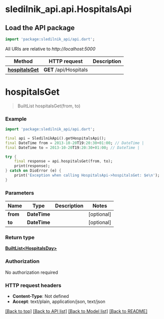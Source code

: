 # sledilnik_api.api.HospitalsApi

## Load the API package
```dart
import 'package:sledilnik_api/api.dart';
```

All URIs are relative to *http://localhost:5000*

Method | HTTP request | Description
------------- | ------------- | -------------
[**hospitalsGet**](HospitalsApi.md#hospitalsget) | **GET** /api/Hospitals | 


# **hospitalsGet**
> BuiltList<HospitalsDay> hospitalsGet(from, to)



### Example
```dart
import 'package:sledilnik_api/api.dart';

final api = SledilnikApi().getHospitalsApi();
final DateTime from = 2013-10-20T19:20:30+01:00; // DateTime | 
final DateTime to = 2013-10-20T19:20:30+01:00; // DateTime | 

try {
    final response = api.hospitalsGet(from, to);
    print(response);
} catch on DioError (e) {
    print('Exception when calling HospitalsApi->hospitalsGet: $e\n');
}
```

### Parameters

Name | Type | Description  | Notes
------------- | ------------- | ------------- | -------------
 **from** | **DateTime**|  | [optional] 
 **to** | **DateTime**|  | [optional] 

### Return type

[**BuiltList&lt;HospitalsDay&gt;**](HospitalsDay.md)

### Authorization

No authorization required

### HTTP request headers

 - **Content-Type**: Not defined
 - **Accept**: text/plain, application/json, text/json

[[Back to top]](#) [[Back to API list]](../README.md#documentation-for-api-endpoints) [[Back to Model list]](../README.md#documentation-for-models) [[Back to README]](../README.md)

